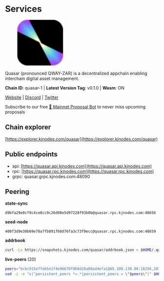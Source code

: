# Services

<figure><img src="https://raw.githubusercontent.com/kj89/cosmos-images/main/logos/quasar.png" width="150" alt=""><figcaption></figcaption></figure>

Quasar (pronounced QWAY-ZAR) is a decentralized  appchain enabling interchain digital asset management.

**Chain ID**: quasar-1 | **Latest Version Tag**: v0.1.0 | **Wasm**: ON

[Website](https://www.quasar.fi) | [Discord](https://discord.gg/quasarfi) | [Twitter](https://twitter.com/QuasarFi)



Subscribe to our free [🤖 Mainnet Proposal Bot](https://t.me/kjnodes_proposal_bot) to never miss upcoming proposals


## Chain explorer
[https://explorer.kjnodes.com/quasar](https://explorer.kjnodes.com/quasar)

## Public endpoints

* api: [https://quasar.api.kjnodes.com](https://quasar.api.kjnodes.com)
* rpc: [https://quasar.rpc.kjnodes.com](https://quasar.rpc.kjnodes.com)
* grpc: quasar.grpc.kjnodes.com:48090

## Peering

**state-sync**

```text
d9bfa29e0cf9c4ce0cc9c26d98e5d97228f93b0b@quasar.rpc.kjnodes.com:48656
```

**seed-node**

```text
400f3d9e30b69e78a7fb891f60d76fa3c73f0ecc@quasar.rpc.kjnodes.com:48659
```

**addrbook**
```bash
curl -Ls https://snapshots.kjnodes.com/quasar/addrbook.json > $HOME/.quasarnode/config/addrbook.json
```

**live-peers** (20)
```bash
peers="bcbc915effeb5e1f4e96670fd68d20a08ad4efa1@65.108.138.80:18256,201eb8fc1e84beb4bdce8ae5614c7abb41e32edb@65.109.160.91:18256,b212d5740b2e11e54f56b072dc13b6134650cfb5@134.65.192.124:26656,c124ce0b508e8b9ed1c5b6957f362225659b5343@134.65.193.11:26656,d2247f7b919f0781c90ee61958d7044665a22d38@169.155.169.84:26656,a7d96dc929824613315dcc1c90fee119f28cc51f@134.65.193.189:26656,ff5c236c2d7d3a9688b00d27ea9838eb54700aac@51.89.7.235:26647,89757803f40da51678451735445ad40d5b15e059@169.155.169.149:26656,619fc43aceebc5a9f70c6ea95ad2a94319294a54@141.95.103.138:26656,a286b35c9e9626cc7b780120ebe4afa883c059ce@144.76.40.53:18256,d7ea38275af96271fd66194dad3951ef38b8ba7c@193.70.33.64:18256,5a111b281852be31838ecf1202e59981e618355e@89.116.31.95:18256,240c09f5d91d2c252cf29faa1a88aebd563d2561@57.128.144.247:26656,58a4943a150cc77ab77ded222c44b23548ee702a@146.59.81.23:26667,66e0a7d2c2fc75a91627085d0ac5681a35dfd408@37.252.184.234:26656,298e0e1faf8a5da43514cc2908d2908658e732a0@38.146.3.148:18256,8688b59432d98b6ded8bed01c3c29d4892ae6e4f@38.146.3.149:18256,2b01cb4d5c2108b20788aad68e11149899f170f4@99.80.59.242:26656,471518432477e31ea348af246c0b54095d41352c@134.65.195.144:26656,d9bfa29e0cf9c4ce0cc9c26d98e5d97228f93b0b@65.109.88.38:48656"
sed -i -e "s|^persistent_peers *=.*|persistent_peers = \"$peers\"|" $HOME/.quasarnode/config/config.toml
```
